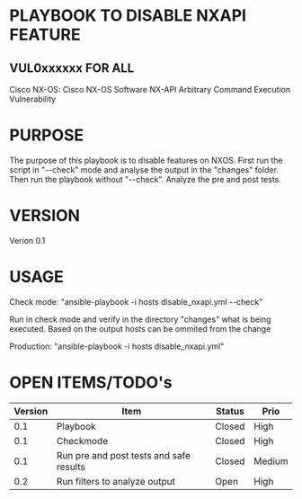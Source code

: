 # PLAYBOOK TO DISABLE NXAPI FEATURE
## VUL0xxxxxx FOR ALL 
Cisco NX-OS: Cisco NX-OS Software NX-API Arbitrary Command Execution Vulnerability

# PURPOSE
The purpose of this playbook is to disable features on NXOS. First run the script in "--check" mode and analyse the output in the "changes" folder. Then run the playbook without "--check". Analyze the pre and post tests.

# VERSION
Verion 0.1
# USAGE
Check mode:
"ansible-playbook -i hosts disable_nxapi.yml --check"

Run in check mode and verify in the directory "changes" what is being executed. Based on the output hosts can be ommited from the change

Production:
"ansible-playbook -i hosts disable_nxapi.yml"


# OPEN ITEMS/TODO's
Version | Item | Status | Prio
--------|------|------- | ------
0.1 | Playbook | Closed | High
0.1 | Checkmode | Closed | High
0.1 | Run pre and post tests and safe results | Closed | Medium
0.2 | Run filters to analyze output | Open | High

